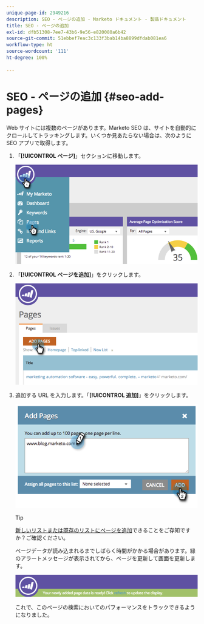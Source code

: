 ```yaml
---
unique-page-id: 2949216
description: SEO - ページの追加 - Marketo ドキュメント - 製品ドキュメント
title: SEO - ページの追加
exl-id: dfb51308-7ee7-43b6-9e56-e820080a6b42
source-git-commit: 51ebbef7eac3c133f3bab14ba8899dfdab081ea6
workflow-type: ht
source-wordcount: '111'
ht-degree: 100%

---
```


# SEO - ページの追加 {#seo-add-pages}

Web サイトには複数のページがあります。Marketo SEO は、サイトを自動的にクロールしてトラッキングします。いくつか見あたらない場合は、次のように SEO アプリで取得します。

1. 「**[!UICONTROL ページ]**」セクションに移動します。

   ![](assets/image2014-9-18-12-3a55-3a19.png)

1. 「**[!UICONTROL ページを追加]**」をクリックします。

   ![](assets/image2014-9-18-12-3a55-3a53.png)

1. 追加する URL を入力します。「**[!UICONTROL 追加]**」をクリックします。

   ![](assets/image2014-9-18-12-3a56-3a15.png)

   >[!TIP]
   >
   >[新しいリストまたは既存のリストにページを追加](/help/marketo/product-docs/additional-apps/seo/understanding-seo/seo-managing-lists.md)できることをご存知ですか？ご確認ください。

   ページデータが読み込まれるまでしばらく時間がかかる場合があります。緑のアラートメッセージが表示されてから、ページを更新して画面を更新します。

   ![](assets/image2014-9-18-12-3a57-3a10.png)

   これで、このページの検索においてのパフォーマンスをトラックできるようになりました。
